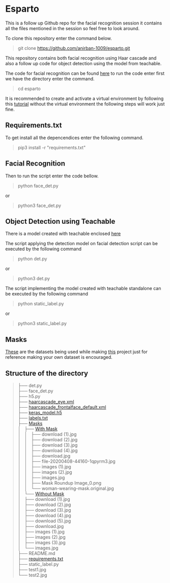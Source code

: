 # Esparto

This is a follow up Github repo for the facial recognition session it contains all the files mentioned in the session so feel free to look around.

To clone this repository enter the command below.

>git clone https://github.com/anirban-1009/esparto.git

This repository contains both facial recognition using Haar cascade and also a follow up code for object detection using the model from teachable.

The code for facial recognition can be found
[here](https://github.com/anirban-1009/esparto/blob/main/face_det.py "The code")
 to run the code enter first we have the directory enter the command.
>cd esparto

It is recommended to create and activate a virtual environment by following this [tutorial](https://www.geeksforgeeks.org/create-virtual-environment-using-venv-python/ "The tutorial")  without the virtual environment the following steps will work just fine.

## Requirements.txt

To get install all the depencendices enter the following command.

>pip3 install -r "requirements.txt"

## Facial Recognition

Then to run the script enter the code bellow.
>python face_det.py

or

>python3 face_det.py

## Object Detection using Teachable

There is a model created with teachable enclosed [here](https://github.com/anirban-1009/esparto/blob/main/keras_model.h5 "The model")

The script applying the detection model on facial detection script can be executed by the following command

>python det.py

or 

>python3 det.py

The script implementing the model created with teachable standalone can be executed by the following command

>python static_label.py

or 

>python3 static_label.py

## Masks

[These](https://github.com/anirban-1009/esparto/tree/main/Masks "The masks") are the datasets being used while making [this](https://drive.google.com/file/d/1gFLkIJnktulYjTFhvKamowU4V5GCespG/view?usp=sharing "the project") project just for reference making your own dataset is encouraged.

## Structure of the directory

>├── det.py   
├── face_det.py     
├── h5.py       
├── [haarcascade_eye.xml](https://github.com/anirban-1009/esparto/blob/main/haarcascade_eye.xml)     
├── [haarcascade_frontalface_default.xml](https://github.com/anirban-1009/esparto/blob/main/haarcascade_frontalface_default.xml)        
├── [keras_model.h5](https://github.com/anirban-1009/esparto/blob/main/keras_model.h5)  
├── [labels.txt](https://github.com/anirban-1009/esparto/blob/main/labels.txt)  
├── [Masks  ](https://github.com/anirban-1009/esparto/tree/main/Masks "Masks")   
│   ├── [With Mask](https://github.com/anirban-1009/esparto/tree/main/Masks/With%20Mask)   
│   │   ├── download (1).jpg    
│   │   ├── download (2).jpg    
│   │   ├── download (3).jpg    
│   │   ├── download (4).jpg    
│   │   ├── download.jpg    
│   │   ├── file-20200408-44160-1qpyrm3.jpg     
│   │   ├── images (1).jpg      
│   │   ├── images (2).jpg      
│   │   ├── images.jpg      
│   │   ├── Mask Roundup Image_0.png        
│   │   └── woman-wearing-mask.original.jpg     
│   └── [Without Mask](https://github.com/anirban-1009/esparto/tree/main/Masks/Without%20Mask)        
│       ├── download (1).jpg    
│       ├── download (2).jpg    
│       ├── download (3).jpg    
│       ├── download (4).jpg    
│       ├── download (5).jpg    
│       ├── download.jpg    
│       ├── images (1).jpg  
│       ├── images (2).jpg  
│       ├── images (3).jpg  
│       └── images.jpg      
├── README.md   
├── [requirements.txt](https://github.com/anirban-1009/esparto/blob/main/requirements.txt)    
├── static_label.py     
├── test1.jpg       
└── test2.jpg
